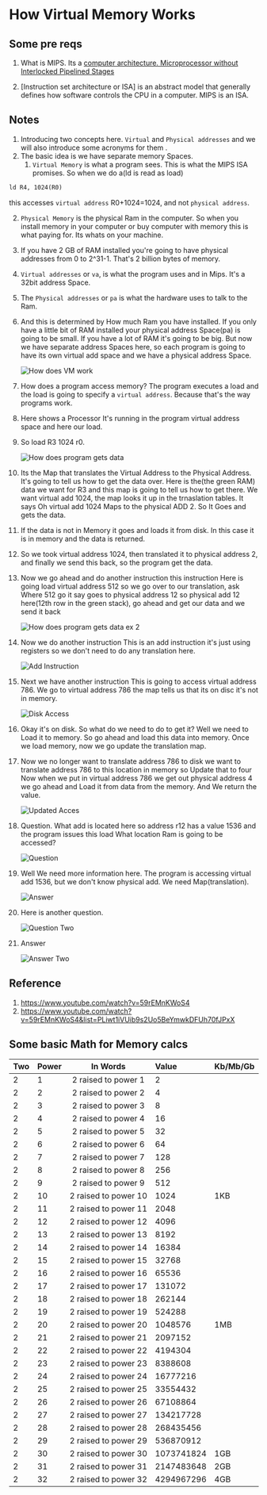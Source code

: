 # How Virtual Memory Works

## Some pre reqs

1. What is MIPS. Its a [computer architecture. Microprocessor without Interlocked Pipelined Stages](https://en.wikipedia.org/wiki/MIPS_architecture)

2. [Instruction set architecture or ISA] is an abstract model that generally defines how software controls the CPU in a computer. MIPS is an ISA.

## Notes
1. Introducing two concepts here. `Virtual` and `Physical addresses` and we will also introduce some acronyms for them .
2. The basic idea is we have separate memory Spaces. 
   1. `Virtual Memory` is what a program sees. This is what the MIPS ISA promises. So when we do a(ld is read as load)

```txt
ld R4, 1024(R0) 
```
   this accesses `virtual address` R0+1024=1024, and not `physical address`.

   2. `Physical Memory` is the physical Ram in the computer. So when you install memory in your computer or buy computer with memory this is what paying for. Its whats on your machine.
   3. If you have 2 GB of RAM installed you're going to have physical addresses from 0 to 2^31-1. That's 2 billion bytes of memory. 
   4. `Virtual addresses` or `va`, is what the program uses and in Mips. It's a 32bit address Space.
   5. The `Physical addresses` or `pa` is what the hardware uses to talk to the Ram.
   6. And this is determined by How much Ram you have installed. If you only have a little bit of RAM installed your physical address Space(pa) is going to be small. If you have a lot of RAM it's going to be big. But now we have separate address Spaces here, so each program is going to have its own virtual add space and we have a physical address Space.

      ![How does VM work](Images/50_50_HowDoesVmWork.png) 

   7. How does a program access memory? The program executes a load and the load is going to specify a `virtual address`. Because that's the way programs work.
   8. Here shows a Processor It's running in the program virtual address space and here our load. 
   9. So load R3 1024 r0.

      ![How does program gets data](Images/51_50_HowDoesProgramAccessMemory.png)

   10. Its the Map that translates the Virtual Address to the Physical Address. It's going to tell us how to get the data over. Here is the(the green RAM) data we want for R3 and this map is going to tell us how to get there. We want virtual add 1024, the map looks it up in the trnaslation tables. It says Oh virtual add 1024 Maps to the physical ADD 2. So It Goes and gets the data.
   11. If the data is not in Memory it goes and loads it from disk. In this case it is in memory and the data is returned. 
   12. So we took virtual address 1024, then translated it to physical address 2, and finally we send this back, so the program get the data.

   13. Now we go ahead and do another instruction this instruction Here is going load virtual address 512 so we go over to our translation, ask Where 512 go it say goes to physical address 12 so physical add 12 here(12th row in the green stack), go ahead and get our data and we send it back 

         ![How does program gets data ex 2](Images/52_50_ProgramAccessMemoryExTwo.png)

   14. Now we do another instruction This is an add instruction it's just using registers so we don't need to do any translation here.

         ![Add Instruction](Images/53_50_AddInstruction.png)

   15.  Next we have another instruction This is going to access virtual address 786. We go to virtual address 786 the map tells us that its on disc it's not in memory. 

         ![Disk Access](Images/54_50_DiskAccess.png)

   16.  Okay it's on disk. So what do we need to do to get it? Well we need to Load it to memory. So go ahead and load this data into memory. Once we load memory, now we go update the translation map. 

   17.  Now we no longer want to translate address 786 to disk we want to translate address 786 to this location in memory so Update that to four Now when we put in virtual address 786 we get out physical address 4 we go ahead and Load it from data from the memory. And We return the value.

         ![Updated Acces](Images/55_50_UpdatedAccess.png)

   18. Question. What add is located here so address r12 has a value 1536 and the program issues this load What location Ram is going to be accessed?

         ![Question](Images/56_50_WhatAddressIsLoadedQ.png)

   19. Well We need more information here. The program is accessing virtual add 1536, but we don't know physical add. We need Map(translation). 

         ![Answer](Images/57_50_WhatAddressIsLoadedA.png)

   20. Here is another question.

         ![Question Two](Images/58_50_QuestionTwo.png)

   21. Answer

         ![Answer Two](Images/59_50_AnswerTwo.png)




## Reference
1. https://www.youtube.com/watch?v=59rEMnKWoS4
2. https://www.youtube.com/watch?v=59rEMnKWoS4&list=PLiwt1iVUib9s2Uo5BeYmwkDFUh70fJPxX

## Some basic Math for Memory calcs

| Two | Power  |  In Words                    | Value                | Kb/Mb/Gb  |
| :-- | :------| :---------------------------:| :--------------------|-----------|
| 2	| 1	   |  2 raised to power 1	    | 2	               |           |
| 2	| 2	   |  2 raised to power 2	    | 4	               |           |
| 2	| 3	   |  2 raised to power 3	    | 8	               |           |
| 2	| 4	   |  2 raised to power 4	    | 16	               |           |
| 2	| 5	   |  2 raised to power 5	    | 32	               |           |
| 2	| 6	   |  2 raised to power 6	    | 64	               |           |
| 2	| 7	   |  2 raised to power 7	    | 128	               |           |
| 2	| 8	   |  2 raised to power 8	    | 256	               |           |
| 2	| 9	   |  2 raised to power 9	    | 512	               |           |
| 2	| 10	   |	2 raised to power 10	    | 1024	               |   1KB     |
| 2	| 11	   |	2 raised to power 11	    | 2048	               |           |
| 2	| 12	   |	2 raised to power 12	    | 4096	               |           |
| 2	| 13	   |	2 raised to power 13	    | 8192	               |           |
| 2	| 14	   |	2 raised to power 14	    | 16384	               |           |
| 2	| 15	   |	2 raised to power 15	    | 32768	               |           |
| 2	| 16	   |	2 raised to power 16	    | 65536	               |           |
| 2	| 17	   |	2 raised to power 17	    | 131072	         |           |
| 2	| 18	   |	2 raised to power 18	    | 262144	         |           |
| 2	| 19	   |	2 raised to power 19	    | 524288	         |           |
| 2	| 20	   |	2 raised to power 20	    | 1048576	         |   1MB     |
| 2	| 21	   |	2 raised to power 21	    | 2097152	         |           |
| 2	| 22	   |	2 raised to power 22	    | 4194304	         |           |
| 2	| 23	   |	2 raised to power 23	    | 8388608	         |           |
| 2	| 24	   |	2 raised to power 24	    | 16777216	         |           |
| 2	| 25	   |	2 raised to power 25	    | 33554432	         |           |
| 2	| 26	   |	2 raised to power 26	    | 67108864	         |           |
| 2	| 27	   |	2 raised to power 27	    | 134217728	         |           | 
| 2	| 28	   |	2 raised to power 28	    | 268435456	         |           | 
| 2	| 29	   |	2 raised to power 29	    | 536870912	         |           | 
| 2	| 30	   |	2 raised to power 30	    | 1073741824	         |  1GB      |
| 2	| 31	   |	2 raised to power 31	    | 2147483648	         |  2GB      |
| 2	| 32	   |	2 raised to power 32	    | 4294967296	         |  4GB      | 

